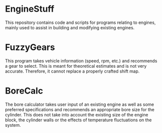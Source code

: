 # EngineStuff
This repository contains code and scripts for programs relating to engines, mainly used to assist in building and modifying existing engines.

# FuzzyGears
This program takes vehicle information (speed, rpm, etc.) and recommends a gear to select.
This is meant for theoretical estimates and is not very accurate. Therefore, it cannot replace a properly crafted shift map.

# BoreCalc
The bore calculator takes user input of an existing engine as well as some preferred specifications and recommends an appropriate bore size for the cylinder.
This does not take into account the existing size of the engine block, the cylinder walls or the effects of temperature fluctuations on the system.
